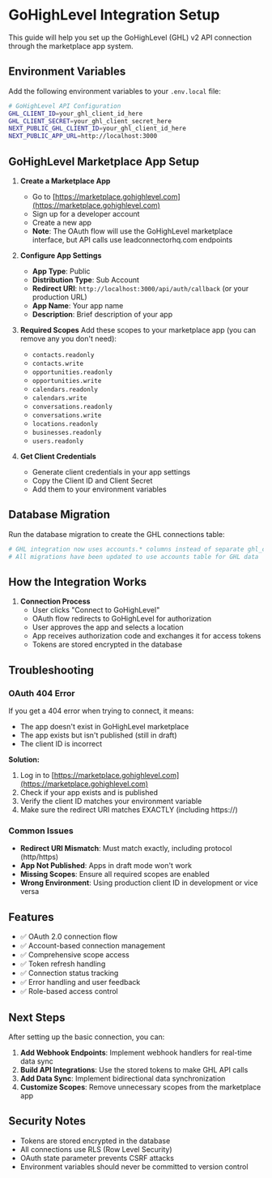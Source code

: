 # GoHighLevel Integration Setup

This guide will help you set up the GoHighLevel (GHL) v2 API connection through the marketplace app system.

## Environment Variables

Add the following environment variables to your `.env.local` file:

```bash
# GoHighLevel API Configuration
GHL_CLIENT_ID=your_ghl_client_id_here
GHL_CLIENT_SECRET=your_ghl_client_secret_here
NEXT_PUBLIC_GHL_CLIENT_ID=your_ghl_client_id_here
NEXT_PUBLIC_APP_URL=http://localhost:3000
```

## GoHighLevel Marketplace App Setup

1. **Create a Marketplace App**
   - Go to [https://marketplace.gohighlevel.com](https://marketplace.gohighlevel.com)
   - Sign up for a developer account  
   - Create a new app
   - **Note**: The OAuth flow will use the GoHighLevel marketplace interface, but API calls use leadconnectorhq.com endpoints

2. **Configure App Settings**
   - **App Type**: Public
   - **Distribution Type**: Sub Account
   - **Redirect URI**: `http://localhost:3000/api/auth/callback` (or your production URL)
   - **App Name**: Your app name
   - **Description**: Brief description of your app

3. **Required Scopes**
   Add these scopes to your marketplace app (you can remove any you don't need):
   - `contacts.readonly`
   - `contacts.write`
   - `opportunities.readonly`
   - `opportunities.write`
   - `calendars.readonly`
   - `calendars.write`
   - `conversations.readonly`
   - `conversations.write`
   - `locations.readonly`
   - `businesses.readonly`
   - `users.readonly`

4. **Get Client Credentials**
   - Generate client credentials in your app settings
   - Copy the Client ID and Client Secret
   - Add them to your environment variables

## Database Migration

Run the database migration to create the GHL connections table:

```bash
# GHL integration now uses accounts.* columns instead of separate ghl_connections table
# All migrations have been updated to use accounts table for GHL data
```

## How the Integration Works

1. **Connection Process**
   - User clicks "Connect to GoHighLevel"
   - OAuth flow redirects to GoHighLevel for authorization
   - User approves the app and selects a location
   - App receives authorization code and exchanges it for access tokens
   - Tokens are stored encrypted in the database

## Troubleshooting

### OAuth 404 Error
If you get a 404 error when trying to connect, it means:
- The app doesn't exist in GoHighLevel marketplace
- The app exists but isn't published (still in draft)
- The client ID is incorrect

**Solution:**
1. Log in to [https://marketplace.gohighlevel.com](https://marketplace.gohighlevel.com)
2. Check if your app exists and is published
3. Verify the client ID matches your environment variable
4. Make sure the redirect URI matches EXACTLY (including https://)

### Common Issues
- **Redirect URI Mismatch**: Must match exactly, including protocol (http/https)
- **App Not Published**: Apps in draft mode won't work
- **Missing Scopes**: Ensure all required scopes are enabled
- **Wrong Environment**: Using production client ID in development or vice versa

## Features

- ✅ OAuth 2.0 connection flow
- ✅ Account-based connection management
- ✅ Comprehensive scope access
- ✅ Token refresh handling
- ✅ Connection status tracking
- ✅ Error handling and user feedback
- ✅ Role-based access control

## Next Steps

After setting up the basic connection, you can:

1. **Add Webhook Endpoints**: Implement webhook handlers for real-time data sync
2. **Build API Integrations**: Use the stored tokens to make GHL API calls
3. **Add Data Sync**: Implement bidirectional data synchronization
4. **Customize Scopes**: Remove unnecessary scopes from the marketplace app

## Security Notes

- Tokens are stored encrypted in the database
- All connections use RLS (Row Level Security)
- OAuth state parameter prevents CSRF attacks
- Environment variables should never be committed to version control 